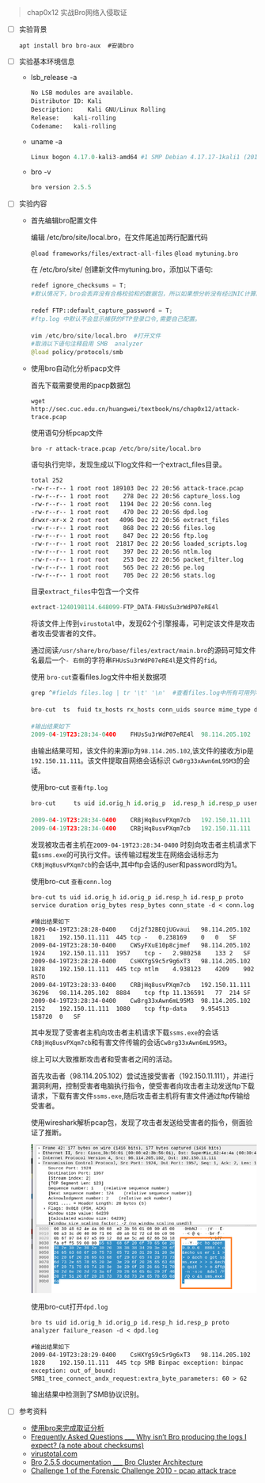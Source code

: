 >  chap0x12 实战Bro网络入侵取证

- [ ] 实验背景

	```
	apt install bro bro-aux  #安装bro
	```

- [ ] 实验基本环境信息

	-  lsb_release -a
		
		```python
		No LSB modules are available.
		Distributor ID:	Kali
		Description:	Kali GNU/Linux Rolling
		Release:	kali-rolling
		Codename:	kali-rolling
		```
	
	
	- uname -a 
		
		```python
		Linux bogon 4.17.0-kali3-amd64 #1 SMP Debian 4.17.17-1kali1 (2018-08-21) x86_64 GNU/Linux
		```

	- bro -v
		
		```python
		bro version 2.5.5
		```

	

- [ ] 实验内容

	 - 首先编辑bro配置文件
	 
	 	编辑 /etc/bro/site/local.bro，在文件尾追加两行配置代码
	 	
	 	```@load frameworks/files/extract-all-files```
		```@load mytuning.bro  ```
		
		
		在 /etc/bro/site/ 创建新文件mytuning.bro，添加以下语句:

		```python
		redef ignore_checksums = T;    
		#默认情况下，bro会丢弃没有合格校验和的数据包，所以如果想分析没有经过NIC计算的本地数据包，需要设置忽略校验码。
	 
		redef FTP::default_capture_password = T;
		#ftp.log 中默认不会显示捕获的FTP登录口令,需要自己配置。
		
		vim /etc/bro/site/local.bro  #打开文件
		#取消以下语句注释启用 SMB  analyzer
		@load policy/protocols/smb
		
		```

	- 使用bro自动化分析pacp文件
		
		首先下载需要使用的pacp数据包
		```
		wget http://sec.cuc.edu.cn/huangwei/textbook/ns/chap0x12/attack-trace.pcap
		```

		使用语句分析pcap文件

		```
		bro -r attack-trace.pcap /etc/bro/site/local.bro
		```

		语句执行完毕，发现生成以下log文件和一个extract_files目录。

		```
		total 252
		-rw-r--r-- 1 root root 189103 Dec 22 20:56 attack-trace.pcap
		-rw-r--r-- 1 root root    278 Dec 22 20:56 capture_loss.log
		-rw-r--r-- 1 root root   1194 Dec 22 20:56 conn.log
		-rw-r--r-- 1 root root    470 Dec 22 20:56 dpd.log
		drwxr-xr-x 2 root root   4096 Dec 22 20:56 extract_files
		-rw-r--r-- 1 root root    868 Dec 22 20:56 files.log
		-rw-r--r-- 1 root root    847 Dec 22 20:56 ftp.log
		-rw-r--r-- 1 root root  21817 Dec 22 20:56 loaded_scripts.log
		-rw-r--r-- 1 root root    397 Dec 22 20:56 ntlm.log
		-rw-r--r-- 1 root root    253 Dec 22 20:56 packet_filter.log
		-rw-r--r-- 1 root root    565 Dec 22 20:56 pe.log
		-rw-r--r-- 1 root root    705 Dec 22 20:56 stats.log
		```

		目录`extract_files`中包含一个文件
		```python
		extract-1240198114.648099-FTP_DATA-FHUsSu3rWdP07eRE4l
		```
		将该文件上传到`virustotal`中，发现62个引擎报毒，可判定该文件是攻击者攻击受害者的文件。
		
		通过阅读`/usr/share/bro/base/files/extract/main.bro`的源码可知文件名最后一个`- 右侧`的字符串`FHUsSu3rWdP07eRE4l`是文件的`fid`。
		
		使用 `bro-cut`查看files.log文件中相关数据项
		```python
		grep ^#fields files.log | tr '\t' '\n'  #查看files.log中所有可用列名
		
		bro-cut  ts  fuid tx_hosts rx_hosts conn_uids source mime_type duration  -d < files.log  #按照列名输出一些需要的列
		
		#输出结果如下
		2009-04-19T23:28:34-0400	FHUsSu3rWdP07eRE4l	98.114.205.102	192.150.11.111	Cw8rg33xAwn6mL95M3	FTP_DATA	application/x-dosexec	9.767306
		```
	
		由输出结果可知，该文件的来源ip为`98.114.205.102`,该文件的接收方ip是`192.150.11.111`。该文件提取自网络会话标识 `Cw8rg33xAwn6mL95M3`的会话。
		
		使用bro-cut `查看ftp.log`

		```python
		bro-cut 	ts uid id.orig_h id.orig_p  id.resp_h id.resp_p user password command arg reply_code reply_msg -d < ftp.log
		
		2009-04-19T23:28:34-0400	CRBjHq8usvPXqm7cb	192.150.11.111	36296	98.114.205.102	8884	1	1	PORT	192,150,11,111,4,56	200	PORT command successful.
		2009-04-19T23:28:34-0400	CRBjHq8usvPXqm7cb	192.150.11.111	36296	98.114.205.102	8884	1	1	RETR	ftp://98.114.205.102/./ssms.exe	150	Opening BINARY mode data connection

		```

		发现被攻击者主机在`2009-04-19T23:28:34-0400` 时刻向攻击者主机请求下载`ssms.exe`的可执行文件。该传输过程发生在网络会话标志为`CRBjHq8usvPXqm7cb`的会话中,其中ftp会话的user和password均为1。

		使用bro-cut `查看conn.log`

		```
		bro-cut ts uid id.orig_h id.orig_p id.resp_h id.resp_p proto service duration orig_bytes resp_bytes conn_state -d < conn.log
		
		#输出结果如下
		2009-04-19T23:28:28-0400	Cdj2f32BEQjUGvaui	98.114.205.102	1821	192.150.11.111	445	tcp	-	0.238169	0	0	SF
		2009-04-19T23:28:30-0400	CWSyFXuE10p8cjmef	98.114.205.102	1924	192.150.11.111	1957	tcp	-	2.980258	133	2	SF
		2009-04-19T23:28:28-0400	CsHXYgS9c5r9g6xT3	98.114.205.102	1828	192.150.11.111	445	tcp	ntlm	4.938123	4209	902	RSTO
		2009-04-19T23:28:33-0400	CRBjHq8usvPXqm7cb	192.150.11.111	36296	98.114.205.102	8884	tcp	ftp	11.136591	77	214	SF
		2009-04-19T23:28:34-0400	Cw8rg33xAwn6mL95M3	98.114.205.102	2152	192.150.11.111	1080	tcp	ftp-data	9.954513	158720	0	SF
		```

		其中发现了受害者主机向攻击者主机请求下载`ssms.exe`的会话`CRBjHq8usvPXqm7cb`和有害文件传输的会话`Cw8rg33xAwn6mL95M3`。

		综上可以大致推断攻击者和受害者之间的活动。
		
		首先攻击者（98.114.205.102）尝试连接受害者（192.150.11.111），并进行漏洞利用，控制受害者电脑执行指令，使受害者向攻击者主动发送ftp下载请求，下载有害文件`ssms.exe`,随后攻击者主机将有害文件通过ftp传输给受害者。
		
		使用wireshark解析pcap包，发现了攻击者发送给受害者的指令，侧面验证了推断。
		
		![图一](https://github.com/CUCCS/2018-NS-Public-jackcily/raw/ns_chap0x12_%E5%AE%9E%E6%88%98Bro%E7%BD%91%E7%BB%9C%E5%85%A5%E4%BE%B5%E5%8F%96%E8%AF%81/img/1.PNG)

		使用bro-cut打开`dpd.log`

		```
		bro ts uid id.orig_h id.orig_p id.resp_h id.resp_p proto analyzer failure_reason -d < dpd.log
		
		#输出结果如下
		2009-04-19T23:28:29-0400	CsHXYgS9c5r9g6xT3	98.114.205.102	1828	192.150.11.111	445	tcp	SMB	Binpac exception: binpac exception: out_of_bound: SMB1_tree_connect_andx_request:extra_byte_parameters: 60 > 62
		```

		输出结果中检测到了SMB协议识别。
		
- [ ] 参考资料

	- [使用bro来完成取证分析](http://sec.cuc.edu.cn/huangwei/textbook/ns/chap0x12/exp.html)
	- [Frequently Asked Questions  ___ Why isn’t Bro producing the logs I expect? (a note about checksums)](https://www.bro.org/documentation/faq.html#why-isn-t-bro-producing-the-logs-i-expect-a-note-about-checksums)
	-  [virustotal.com](https://www.virustotal.com/#/home/upload)
	- [Bro 2.5.5 documentation ___  Bro Cluster Architecture](https://www.zeek.org/manual/2.5.5/cluster/index.html)
	- [Challenge 1 of the Forensic Challenge 2010 - pcap attack trace](https://www.honeynet.org/node/504)